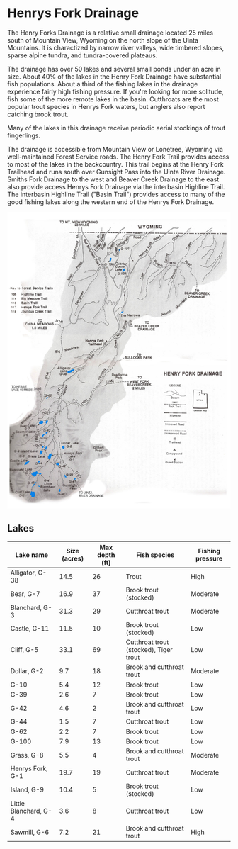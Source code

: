 # Henrys Fork Drainage

The Henry Forks Drainage is a relative small drainage located 25 miles south of Mountain View, Wyoming on the north slope of the Uinta Mountains. It is charactized by narrow river valleys, wide timbered slopes, sparse alpine tundra, and tundra-covered plateaus.

The drainage has over 50 lakes and several small ponds under an acre in size. About 40% of the lakes in the Henry Fork Drainage have substantial fish populations. About a third of the fishing lakes in the drainage experience fairly high fishing pressure. If you're looking for more solitude, fish some of the more remote lakes in the basin. Cutthroats are the most popular trout species in Henrys Fork waters, but anglers also report catching brook trout.

Many of the lakes in this drainage receive periodic aerial stockings of trout fingerlings.

The drainage is accessible from Mountain View or Lonetree, Wyoming via well-maintained Forest Service roads. The Henry Fork Trail provides access to most of the lakes in the backcountry. This trail begins at the Henry Fork Trailhead and runs south over Gunsight Pass into the Uinta River Drainage. Smiths Fork Drainage to the west and Beaver Creek Drainage to the east also provide access Henrys Fork Drainage via the interbasin Highline Trail. The interbasin Highline Trail ("Basin Trail") provides access to many of the good fishing lakes along the western end of the Henrys Fork Drainage.

![Henrys Fork Drainage Map](henrys-fork-drainage.jpg)

## Lakes

| Lake name | Size (acres) | Max depth (ft) | Fish species | Fishing pressure |
|-----------|--------------|----------------|--------------|------------------|
| Alligator, G-38 | 14.5 | 26 | Trout | High |
| Bear, G-7 | 16.9 | 37 | Brook trout (stocked) | Moderate |
| Blanchard, G-3 | 31.3 | 29 | Cutthroat trout | Moderate |
| Castle, G-11 | 11.5 | 10 | Brook trout (stocked) | Low |
| Cliff, G-5 | 33.1 | 69 | Cutthroat trout (stocked), Tiger trout | Low |
| Dollar, G-2 | 9.7 | 18 | Brook and cutthroat trout | Moderate |
| G-10 | 5.4 | 12 | Brook trout | Low |
| G-39 | 2.6 | 7 | Brook trout | Low |
| G-42 | 4.6 | 2 | Brook and cutthroat trout | Low |
| G-44 | 1.5 | 7 | Cutthroat trout | Low |
| G-62 | 2.2 | 7 | Brook trout | Low |
| G-100 | 7.9 | 13 | Brook trout | Low |
| Grass, G-8 | 5.5 | 4 | Brook and cutthroat trout | Moderate |
| Henrys Fork, G-1 | 19.7 | 19 | Cutthroat trout | Moderate |
| Island, G-9 | 10.4 | 5 | Brook trout (stocked) | Low |
| Little Blanchard, G-4 | 3.6 | 8 | Cutthroat trout | Low |
| Sawmill, G-6 | 7.2 | 21 | Brook and cutthroat trout | High |